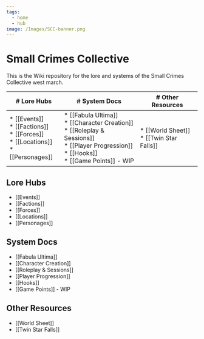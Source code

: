 ```yaml
---
tags:
  - home
  - hub
image: /Images/SCC-banner.png
---
```

# Small Crimes Collective
This is the Wiki repository for the lore and systems of the Small Crimes Collective west march.


| # Lore Hubs                                                                           | # System Docs                                                                                                                                      | # Other Resources                            |
| ------------------------------------------------------------------------------------- | -------------------------------------------------------------------------------------------------------------------------------------------------- | -------------------------------------------- |
| * [[Events]]<br>* [[Factions]]<br>* [[Forces]]<br>* [[Locations]]<br>* [[Personages]] | * [[Fabula Ultima]]<br>* [[Character Creation]]<br>* [[Roleplay & Sessions]]<br>* [[Player Progression]]<br>* [[Hooks]]<br>* [[Game Points]] - WIP | * [[World Sheet]]  <br>* [[Twin Star Falls]] |

## Lore Hubs
* [[Events]]
* [[Factions]]
* [[Forces]]
* [[Locations]]
* [[Personages]]
## System Docs
* [[Fabula Ultima]]
* [[Character Creation]]
* [[Roleplay & Sessions]]
* [[Player Progression]]
* [[Hooks]]
* [[Game Points]] - WIP
## Other Resources
* [[World Sheet]]  
* [[Twin Star Falls]]  